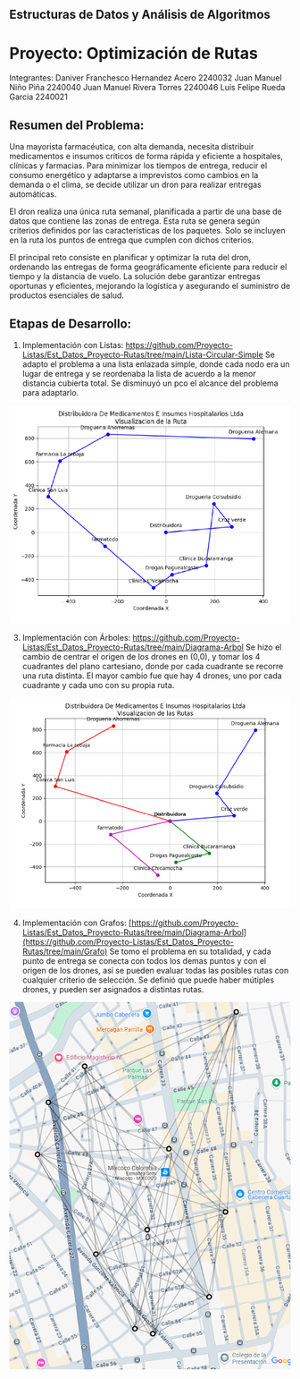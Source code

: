 ## Estructuras de Datos y Análisis de Algoritmos
# Proyecto: Optimización de Rutas

Integrantes:
Daniver Franchesco Hernandez Acero 2240032
Juan Manuel Niño Piña 2240040
Juan Manuel Rivera Torres 2240046
Luis Felipe Rueda Garcia 2240021

## Resumen del Problema:
Una mayorista farmacéutica, con alta demanda, necesita distribuir medicamentos e insumos críticos de forma rápida y eficiente a hospitales, clínicas y farmacias. Para minimizar los tiempos de entrega, reducir el consumo energético y adaptarse a imprevistos como cambios en la demanda o el clima, se decide utilizar un dron para realizar entregas automáticas.

El dron realiza una única ruta semanal, planificada a partir de una base de datos que contiene las zonas de entrega. Esta ruta se genera según criterios definidos por las características de los paquetes. Solo se incluyen en la ruta los puntos de entrega que cumplen con dichos criterios.

El principal reto consiste en planificar y optimizar la ruta del dron, ordenando las entregas de forma geográficamente eficiente para reducir el tiempo y la distancia de vuelo. La solución debe garantizar entregas oportunas y eficientes, mejorando la logística y asegurando el suministro de productos esenciales de salud.

## Etapas de Desarrollo:
1. Implementación con Listas: https://github.com/Proyecto-Listas/Est_Datos_Proyecto-Rutas/tree/main/Lista-Circular-Simple
Se adapto el problema a una lista enlazada simple, donde cada nodo era un lugar de entrega y se reordenaba la lista de acuerdo a la menor distancia cubierta total. Se disminuyó un pco el alcance del problema para adaptarlo.

![Grafico de la ruta con LCSE](/Lista-Circular-Simple/lista.png)

3. Implementación con Árboles: https://github.com/Proyecto-Listas/Est_Datos_Proyecto-Rutas/tree/main/Diagrama-Arbol
Se hizo el cambio de centrar el origen de los drones en (0,0), y tomar los 4 cuadrantes del plano cartesiano, donde por cada cuadrante se recorre una ruta distinta. El mayor cambio fue que hay 4 drones, uno por cada cuadrante y cada uno con su propia ruta.

![Grafico de la ruta con Árboles](/Diagrama-Arbol/arbol.png)


4. Implementación con Grafos: [https://github.com/Proyecto-Listas/Est_Datos_Proyecto-Rutas/tree/main/Diagrama-Arbol](https://github.com/Proyecto-Listas/Est_Datos_Proyecto-Rutas/tree/main/Grafo)
Se tomo el problema en su totalidad, y cada punto de entrega se conecta con todos los demas puntos y con el origen de los drones, así se pueden evaluar todas las posibles rutas con cualquier criterio de selección. Se definió que puede haber mútiples drones, y pueden ser asignados a distintas rutas.

![Grafico de la ruta con Grafos](/Grafo/map.png)
